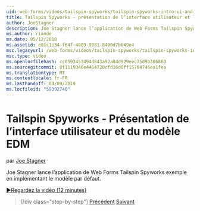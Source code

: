 ```yaml
---
uid: web-forms/videos/tailspin-spyworks/tailspin-spyworks-intro-ui-and-edm
title: Tailspin Spyworks - présentation de l’interface utilisateur et le modèle EDM | Microsoft Docs
author: JoeStagner
description: Joe Stagner lance l’application de Web Forms Tailspin Spyworks exemple en implémentant le modèle par défaut.
ms.author: riande
ms.date: 05/12/2010
ms.assetid: e81c1e34-f64f-4889-9981-8400d7bb49e4
msc.legacyurl: /web-forms/videos/tailspin-spyworks/tailspin-spyworks-intro-ui-and-edm
msc.type: video
ms.openlocfilehash: cc0593453494d843a92a84d929eec75d9b386860
ms.sourcegitcommit: 0f1119340e4464720cfd16d0ff15764746ea1fea
ms.translationtype: MT
ms.contentlocale: fr-FR
ms.lasthandoff: 04/09/2019
ms.locfileid: "59392740"
---
```

# <a name="tailspin-spyworks---intro-ui-and-edm"></a>Tailspin Spyworks - Présentation de l’interface utilisateur et du modèle EDM

par [Joe Stagner](https://github.com/JoeStagner)

Joe Stagner lance l’application de Web Forms Tailspin Spyworks exemple en implémentant le modèle par défaut.

[&#9654;Regardez la vidéo (12 minutes)](https://channel9.msdn.com/Blogs/ASP-NET-Site-Videos/tailspin-spyworks-intro-ui-and-edm)

> [!div class="step-by-step"]
> [Précédent](tailspin-spyworks-implementing-and-using-the-also-purchased-control.md)
> [Suivant](tailspin-spyworks-directory-organization.md)

